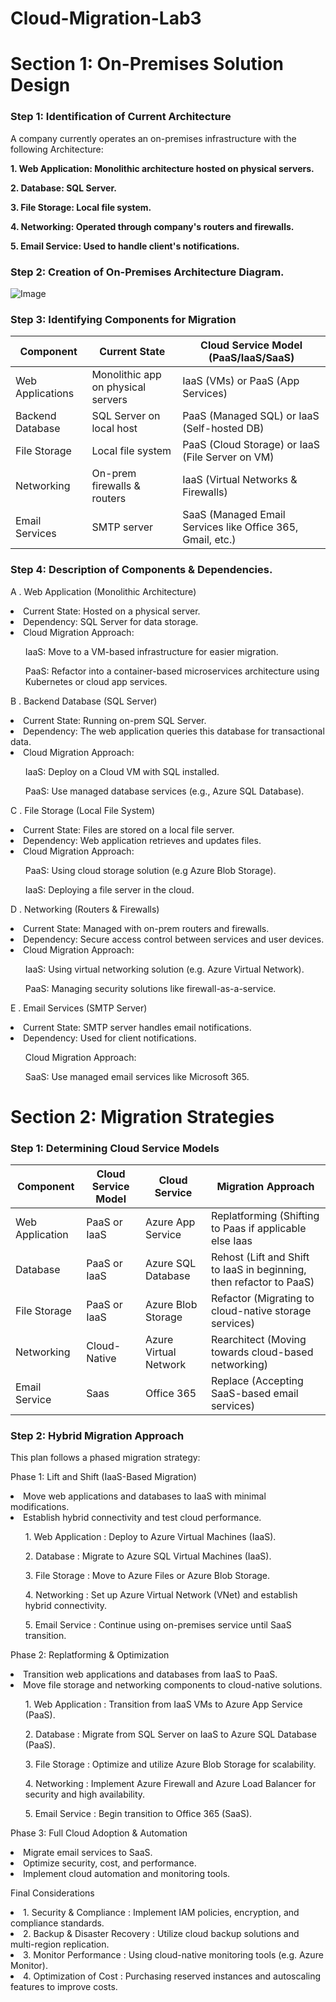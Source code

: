 # Cloud-Migration-Lab3
<h1>Section 1: On-Premises Solution Design </h1>

<h3><b>Step 1: Identification of Current Architecture</b></h3>
<p>A company currently operates an on-premises infrastructure with the following Architecture:</p>

<p><b>1. Web Application: Monolithic architecture hosted on physical servers.</b></p>
<p><b>2. Database: SQL Server.</b></p>
<p><b>3. File Storage: Local file system.</b></p>
<p><b>4. Networking: Operated through company's routers and firewalls.</b></p>
<p><b>5. Email Service: Used to handle client's notifications.</b></p>

<h3><b>Step 2: Creation of On-Premises Architecture Diagram.</b></h3>

![Image](https://github.com/user-attachments/assets/465e78e3-c3fc-45fa-a458-98692d1ea21a)

<h3><b>Step 3: Identifying Components for Migration</b></h3>

| Component        | Current State                      | Cloud Service Model (PaaS/IaaS/SaaS)                       |
| ---------------- | ---------------------------------- | ---------------------------------------------------------- |
| Web Applications | Monolithic app on physical servers | IaaS (VMs) or PaaS (App Services)                          |
| Backend Database | SQL Server on local host           | PaaS (Managed SQL) or IaaS (Self-hosted DB)                |
| File Storage	 | Local file system	              | PaaS (Cloud Storage) or IaaS (File Server on VM)           |
| Networking	 | On-prem firewalls & routers        | IaaS (Virtual Networks & Firewalls)                        |
| Email Services   | SMTP server                        | SaaS (Managed Email Services like Office 365, Gmail, etc.) |

<h3><b>Step 4: Description of Components & Dependencies.</b></h3>
<p>A . Web Application (Monolithic Architecture)</p>
<li>Current State: Hosted on a physical server.</li>
<li>Dependency: SQL Server for data storage.</li>
<li>Cloud Migration Approach:</li>
      <ul> IaaS: Move to a VM-based infrastructure for easier migration.</ul>
      <ul> PaaS: Refactor into a container-based microservices architecture using Kubernetes or cloud app services.</ul>
<p>B . Backend Database (SQL Server)</p>
<li>Current State: Running on-prem SQL Server.</li>
<li>Dependency: The web application queries this database for transactional data.</li>
<li>Cloud Migration Approach: </li>
      <ul>IaaS: Deploy on a Cloud VM with SQL installed.</ul>
      <ul>PaaS: Use managed database services (e.g., Azure SQL Database).</ul>
<p>C . File Storage (Local File System)</p>
<li>Current State: Files are stored on a local file server.</li>
<li>Dependency: Web application retrieves and updates files.</li>
<li>Cloud Migration Approach:</li>
      <ul>PaaS: Using cloud storage solution (e.g Azure Blob Storage).</ul>
      <ul>IaaS: Deploying a file server in the cloud.</ul>
<p>D . Networking (Routers & Firewalls)</p>
<li>Current State: Managed with on-prem routers and firewalls.</li>
<li>Dependency: Secure access control between services and user devices.</li>
<li>Cloud Migration Approach:</li>
      <ul>IaaS: Using virtual networking solution (e.g. Azure Virtual Network).</ul>
      <ul>PaaS: Managing security solutions like firewall-as-a-service.</ul>
<p>E . Email Services (SMTP Server)</p>
<li>Current State: SMTP server handles email notifications.</li>
<li>Dependency: Used for client notifications.</li>
      <ul>Cloud Migration Approach:</ul>
      <ul>SaaS: Use managed email services like Microsoft 365.</ul>

<h1>Section 2: Migration Strategies</h1>
<h3><b>Step 1: Determining Cloud Service Models</b></h3>

| Component       | Cloud Service Model | Cloud Service         | Migration Approach                                                  |
| --------------- | ------------------- | --------------------- | ------------------------------------------------------------------- |
| Web Application | PaaS or IaaS        | Azure App Service     | Replatforming (Shifting to Paas if applicable else Iaas             |
| Database        | PaaS or IaaS        | Azure SQL Database    | Rehost (Lift and Shift to IaaS in beginning, then refactor to PaaS) |
| File Storage    | PaaS or IaaS        | Azure Blob Storage    | Refactor (Migrating to cloud-native storage services)               |
| Networking      | Cloud-Native        | Azure Virtual Network | Rearchitect (Moving towards cloud-based networking)                 |
| Email Service   | Saas                | Office 365            | Replace (Accepting SaaS-based email services)                       |


<h3><b>Step 2: Hybrid Migration Approach</b></h3>

<p>This plan follows a phased migration strategy:</p>
<p> Phase 1: Lift and Shift (IaaS-Based Migration)</p>
<li>Move web applications and databases to IaaS with minimal modifications.</li>
<li>Establish hybrid connectivity and test cloud performance.</li>
<p></p>
<ul>1. Web Application : Deploy to Azure Virtual Machines (IaaS).</ul>
<ul>2. Database : Migrate to Azure SQL Virtual Machines (IaaS).</ul>
<ul>3. File Storage : Move to Azure Files or Azure Blob Storage.</ul>
<ul>4. Networking : Set up Azure Virtual Network (VNet) and establish hybrid connectivity.</ul>
<ul>5. Email Service : Continue using on-premises service until SaaS transition.</ul>
<p></p>
<p> Phase 2: Replatforming & Optimization</p>
<li>Transition web applications and databases from IaaS to PaaS.</li>
<li>Move file storage and networking components to cloud-native solutions.</li>
<p></p>
<ul>1. Web Application : Transition from IaaS VMs to Azure App Service (PaaS).</ul>
<ul>2. Database : Migrate from SQL Server on IaaS to Azure SQL Database (PaaS).</ul>
<ul>3. File Storage : Optimize and utilize Azure Blob Storage for scalability.</ul>
<ul>4. Networking : Implement Azure Firewall and Azure Load Balancer for security and high availability.</ul>
<ul>5. Email Service : Begin transition to Office 365 (SaaS).</ul>
<p></p>
<p> Phase 3: Full Cloud Adoption & Automation</p>
<li>Migrate email services to SaaS.</li>
<li>Optimize security, cost, and performance.</li>
<li>Implement cloud automation and monitoring tools.</li>
<p></p>
<p> Final Considerations </p>
<li>1. Security & Compliance : Implement IAM policies, encryption, and compliance standards.</li>
<li>2. Backup & Disaster Recovery : Utilize cloud backup solutions and multi-region replication.</li>
<li>3. Monitor Performance : Using cloud-native monitoring tools (e.g. Azure Monitor).</li>
<li>4. Optimization of Cost : Purchasing reserved instances and autoscaling features to improve costs.</li>
